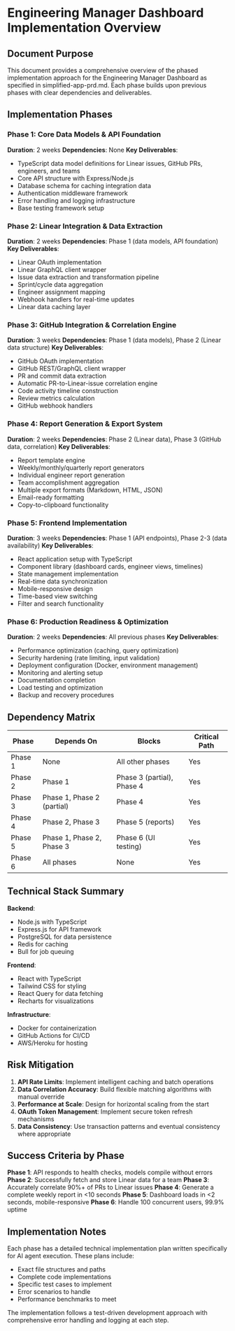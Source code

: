 # Engineering Manager Dashboard Implementation Overview

## Document Purpose
This document provides a comprehensive overview of the phased implementation approach for the Engineering Manager Dashboard as specified in simplified-app-prd.md. Each phase builds upon previous phases with clear dependencies and deliverables.

## Implementation Phases

### Phase 1: Core Data Models & API Foundation
**Duration**: 2 weeks
**Dependencies**: None
**Key Deliverables**:
- TypeScript data model definitions for Linear issues, GitHub PRs, engineers, and teams
- Core API structure with Express/Node.js
- Database schema for caching integration data
- Authentication middleware framework
- Error handling and logging infrastructure
- Base testing framework setup

### Phase 2: Linear Integration & Data Extraction
**Duration**: 2 weeks
**Dependencies**: Phase 1 (data models, API foundation)
**Key Deliverables**:
- Linear OAuth implementation
- Linear GraphQL client wrapper
- Issue data extraction and transformation pipeline
- Sprint/cycle data aggregation
- Engineer assignment mapping
- Webhook handlers for real-time updates
- Linear data caching layer

### Phase 3: GitHub Integration & Correlation Engine
**Duration**: 3 weeks
**Dependencies**: Phase 1 (data models), Phase 2 (Linear data structure)
**Key Deliverables**:
- GitHub OAuth implementation
- GitHub REST/GraphQL client wrapper
- PR and commit data extraction
- Automatic PR-to-Linear-issue correlation engine
- Code activity timeline construction
- Review metrics calculation
- GitHub webhook handlers

### Phase 4: Report Generation & Export System
**Duration**: 2 weeks
**Dependencies**: Phase 2 (Linear data), Phase 3 (GitHub data, correlation)
**Key Deliverables**:
- Report template engine
- Weekly/monthly/quarterly report generators
- Individual engineer report generation
- Team accomplishment aggregation
- Multiple export formats (Markdown, HTML, JSON)
- Email-ready formatting
- Copy-to-clipboard functionality

### Phase 5: Frontend Implementation
**Duration**: 3 weeks
**Dependencies**: Phase 1 (API endpoints), Phase 2-3 (data availability)
**Key Deliverables**:
- React application setup with TypeScript
- Component library (dashboard cards, engineer views, timelines)
- State management implementation
- Real-time data synchronization
- Mobile-responsive design
- Time-based view switching
- Filter and search functionality

### Phase 6: Production Readiness & Optimization
**Duration**: 2 weeks
**Dependencies**: All previous phases
**Key Deliverables**:
- Performance optimization (caching, query optimization)
- Security hardening (rate limiting, input validation)
- Deployment configuration (Docker, environment management)
- Monitoring and alerting setup
- Documentation completion
- Load testing and optimization
- Backup and recovery procedures

## Dependency Matrix

| Phase | Depends On | Blocks | Critical Path |
|-------|------------|--------|---------------|
| Phase 1 | None | All other phases | Yes |
| Phase 2 | Phase 1 | Phase 3 (partial), Phase 4 | Yes |
| Phase 3 | Phase 1, Phase 2 (partial) | Phase 4 | Yes |
| Phase 4 | Phase 2, Phase 3 | Phase 5 (reports) | Yes |
| Phase 5 | Phase 1, Phase 2, Phase 3 | Phase 6 (UI testing) | Yes |
| Phase 6 | All phases | None | Yes |

## Technical Stack Summary

**Backend**:
- Node.js with TypeScript
- Express.js for API framework
- PostgreSQL for data persistence
- Redis for caching
- Bull for job queuing

**Frontend**:
- React with TypeScript
- Tailwind CSS for styling
- React Query for data fetching
- Recharts for visualizations

**Infrastructure**:
- Docker for containerization
- GitHub Actions for CI/CD
- AWS/Heroku for hosting

## Risk Mitigation

1. **API Rate Limits**: Implement intelligent caching and batch operations
2. **Data Correlation Accuracy**: Build flexible matching algorithms with manual override
3. **Performance at Scale**: Design for horizontal scaling from the start
4. **OAuth Token Management**: Implement secure token refresh mechanisms
5. **Data Consistency**: Use transaction patterns and eventual consistency where appropriate

## Success Criteria by Phase

**Phase 1**: API responds to health checks, models compile without errors
**Phase 2**: Successfully fetch and store Linear data for a team
**Phase 3**: Accurately correlate 90%+ of PRs to Linear issues
**Phase 4**: Generate a complete weekly report in <10 seconds
**Phase 5**: Dashboard loads in <2 seconds, mobile-responsive
**Phase 6**: Handle 100 concurrent users, 99.9% uptime

## Implementation Notes

Each phase has a detailed technical implementation plan written specifically for AI agent execution. These plans include:
- Exact file structures and paths
- Complete code implementations
- Specific test cases to implement
- Error scenarios to handle
- Performance benchmarks to meet

The implementation follows a test-driven development approach with comprehensive error handling and logging at each step.
